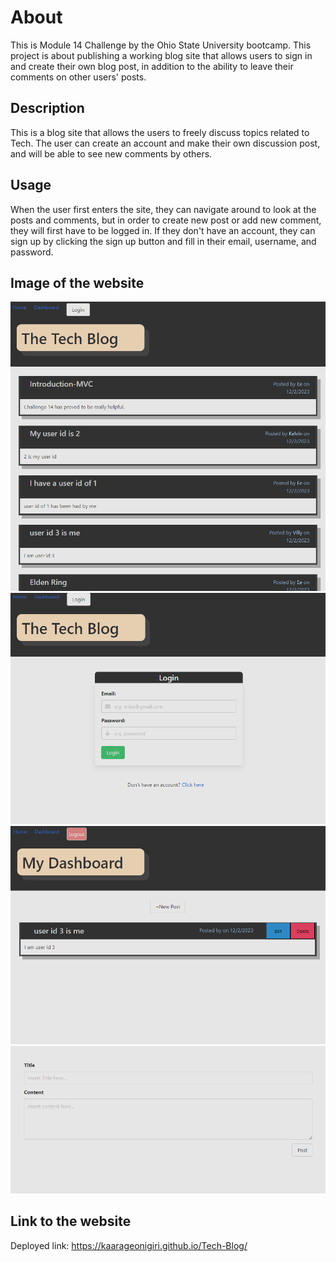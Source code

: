 # About
This is Module 14 Challenge by the Ohio State University bootcamp. This project is about publishing a working blog site that allows users to sign in and create their own blog post, in addition to the ability to leave their comments on other users' posts.

## Description
This is a blog site that allows the users to freely discuss topics related to Tech. The user can create an account and make their own discussion post, and will be able to see new comments by others.

## Usage
When the user first enters the site, they can navigate around to look at the posts and comments, but in order to create new post or add new comment, they will first have to be logged in. If they don't have an account, they can sign up by clicking the sign up button and fill in their email, username, and password.

## Image of the website
<img src="./Images/screenshot 1.PNG" alt="Screenshot 1"/>
<img src="./Images/screenshot 2.PNG" alt="Screenshot 2"/>
<img src="./Images/screenshot 3.PNG" alt="Screenshot 3"/>
<img src="./Images/screenshot 4.PNG" alt="Screenshot 4"/>

## Link to the website
Deployed link: https://kaarageonigiri.github.io/Tech-Blog/